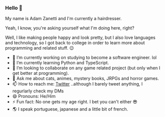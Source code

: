 ### Hello 👋
My name is Adam Zanetti and I'm currently a hairdresser. 

Yeah, I know, you're asking yourself what I'm doing here, right?

Well, I like making people happy and look pretty, but I also love languages and technology, so I got back to college in order to learn more about programming and related stuff. :wink:


- 🔭 I’m currently working on studying to become a software engineer. lol
- 🌱 I’m currently learning Python and TypeScript.
- 👯 I’m looking to collaborate on any game related project (but only when I get better at programming).
- 💬 Ask me about cats, animes, mystery books, JRPGs and horror games.
- 📫 How to reach me: [Twitter](https://mobile.twitter.com/_justfakeit) ..although I barely tweet anything, I regurlarly check my DMs 
- 😄 Pronouns: He/Him
- ⚡ Fun fact: No one gets my age right. I bet you can't either :sunglasses:
- 🌎 I speak portuguese, japanese and a little bit of french.
